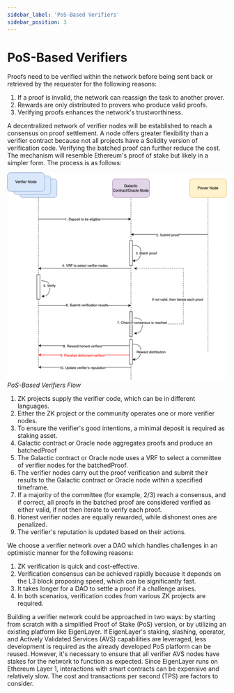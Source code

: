 ```yaml
---
sidebar_label: 'PoS-Based Verifiers'
sidebar_position: 3
---
```


# PoS-Based Verifiers

Proofs need to be verified within the network before being sent back or retrieved by the requester for the following reasons:

1. If a proof is invalid, the network can reassign the task to another prover.
2. Rewards are only distributed to provers who produce valid proofs.
3. Verifying proofs enhances the network's trustworthiness.

A decentralized network of verifier nodes will be established to reach a consensus on proof settlement. A node offers greater flexibility than a verifier contract because not all projects have a Solidity version of verification code. Verifying the batched proof can further reduce the cost. The mechanism will resemble Ethereum's proof of stake but likely in a simpler form. The process is as follows:

![PoS-Based Verifiers](./images/PoS-verifier-flow.png)*PoS-Based Verifiers Flow*

1. ZK projects supply the verifier code, which can be in different languages.
2. Either the ZK project or the community operates one or more verifier nodes.
3. To ensure the verifier's good intentions, a minimal deposit is required as staking asset.
4. Galactic contract or Oracle node aggregates proofs and produce an batchedProof
5. The Galactic contract or Oracle node uses a VRF to select a committee of verifier nodes for the batchedProof.
6. The verifier nodes carry out the proof verification and submit their results to the Galactic contract or Oracle node within a specified timeframe.
7. If a majority of the committee (for example, 2/3) reach a consensus, and if correct, all proofs in the batched proof are considered verified as either valid, if not then iterate to verify each proof.
8. Honest verifier nodes are equally rewarded, while dishonest ones are penalized.
9. The verifier's reputation is updated based on their actions.

We choose a verifier network over a DAO which handles challenges in an optimistic manner for the following reasons:

1. ZK verification is quick and cost-effective.
2. Verification consensus can be achieved rapidly because it depends on the L3 block proposing speed, which can be significantly fast.
3. It takes longer for a DAO to settle a proof if a challenge arises.
4. In both scenarios, verification codes from various ZK projects are required.

Building a verifier network could be approached in two ways: by starting from scratch with a simplified Proof of Stake (PoS) version, or by utilizing an existing platform like EigenLayer. If EigenLayer's staking, slashing, operator, and Actively Validated Services (AVS) capabilities are leveraged, less development is required as the already developed PoS platform can be reused. However, it's necessary to ensure that all verifier AVS nodes have stakes for the network to function as expected. Since EigenLayer runs on Ethereum Layer 1, interactions with smart contracts can be expensive and relatively slow. The cost and transactions per second (TPS) are factors to consider.